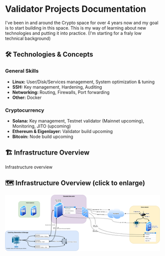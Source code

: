 # Validator Projects Documentation

I've been in and around the Crypto space for over 4 years now and my goal is to start building in this space. This is my way of learning about new technologies and putting it into practice. (I'm starting for a fraly low technical background)

## 🛠️ Technologies & Concepts

### General Skills
- **Linux:** User/Disk/Services management, System optimization & tuning
- **SSH:** Key management, Hardening, Auditing
- **Networking:** Routing, Firewalls, Port forwarding
- **Other:** Docker

### Cryptocurrency
- **Solana:** Key management, Testnet validator (Mainnet upcoming), Monitoring, JITO (upcoming)
- **Ethereum & Eigenlayer:** Validator build upcoming
- **Bitcoin:** Node build upcoming

## 🏗️ Infrastructure Overview

Infrastructure overview
## 🗺️ Infrastructure Overview (click to enlarge)

![Validator Architecture](Architecture/docs/Infra-overview.drawio.png)


